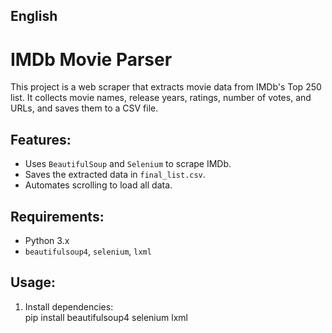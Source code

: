 ## English 
# IMDb Movie Parser

This project is a web scraper that extracts movie data from IMDb's Top 250 list. It collects movie names, release years, ratings, number of votes, and URLs, and saves them to a CSV file.

## Features:
- Uses `BeautifulSoup` and `Selenium` to scrape IMDb.
- Saves the extracted data in `final_list.csv`.
- Automates scrolling to load all data.

## Requirements:
- Python 3.x
- `beautifulsoup4`, `selenium`, `lxml`

## Usage:
1. Install dependencies:  
   pip install beautifulsoup4 selenium lxml

